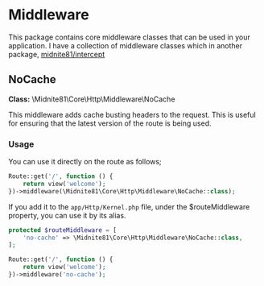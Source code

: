# Middleware

This package contains core middleware classes that can be used in your application. I have a collection of middleware
classes which in another package, [midnite81/intercept](https://github.com/midnite81/intercept)

## NoCache
**Class:** \Midnite81\Core\Http\Middleware\NoCache

This middleware adds cache busting headers to the request. This is useful for ensuring that the latest version of the 
route is being used. 

### Usage

You can use it directly on the route as follows;
```php
Route::get('/', function () {
    return view('welcome');
})->middleware(\Midnite81\Core\Http\Middleware\NoCache::class);
```

If you add it to the `app/Http/Kernel.php` file, under the $routeMiddleware property, you can use it by its alias.
```php
protected $routeMiddleware = [
    'no-cache' => \Midnite81\Core\Http\Middleware\NoCache::class,
];
```
```php
Route::get('/', function () {
    return view('welcome');
})->middleware('no-cache');
```

